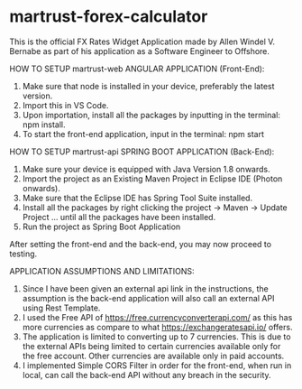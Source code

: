 # martrust-forex-calculator
This is the official FX Rates Widget Application made by Allen Windel V. Bernabe as part of his application as a Software Engineer to Offshore. 

HOW TO SETUP martrust-web ANGULAR APPLICATION (Front-End):

1. Make sure that node is installed in your device, preferably the latest version.
2. Import this in VS Code.
3. Upon importation, install all the packages by inputting in the terminal: npm install.
4. To start the front-end application, input in the terminal: npm start

HOW TO SETUP martrust-api SPRING BOOT APPLICATION (Back-End):

1. Make sure your device is equipped with Java Version 1.8 onwards.
2. Import the project as an Existing Maven Project in Eclipse IDE (Photon onwards).
3. Make sure that the Eclipse IDE has Spring Tool Suite installed.
4. Install all the packages by right clicking the project -> Maven -> Update Project ... until all the packages have been installed.
5. Run the project as Spring Boot Application

After setting the front-end and the back-end, you may now proceed to testing.

APPLICATION ASSUMPTIONS AND LIMITATIONS:
1. Since I have been given an external api link in the instructions, the assumption is the back-end application will also call an external API using Rest Template.
2. I used the Free API of https://free.currencyconverterapi.com/ as this has more currencies as compare to what https://exchangeratesapi.io/ offers.
3. The application is limited to converting up to 7 currencies. This is due to the external APIs being limited to certain currencies available only for the free account. Other currencies are available only in paid accounts. 
4. I implemented Simple CORS Filter in order for the front-end, when run in local, can call the back-end API without any breach in the security.
